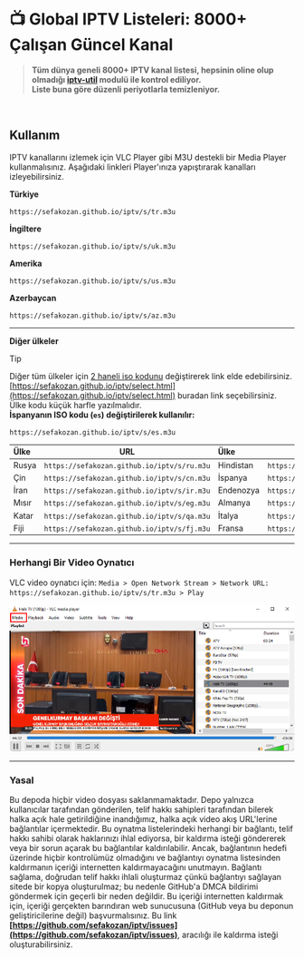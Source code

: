 # 📺 Global IPTV Listeleri: 8000+ Çalışan Güncel Kanal 

> **Tüm dünya geneli 8000+ IPTV kanal listesi, hepsinin oline olup olmadığı [iptv-util](https://github.com/sefakozan/iptv-util) modulü ile kontrol ediliyor.  
Liste buna göre düzenli periyotlarla temizleniyor.**

&nbsp;

## Kullanım
IPTV kanallarını izlemek için VLC Player gibi M3U destekli bir Media Player kullanmalısınız. Aşağıdaki linkleri Player'ınıza yapıştırarak kanalları izleyebilirsiniz.

**Türkiye**
```
https://sefakozan.github.io/iptv/s/tr.m3u
```
**İngiltere**
```
https://sefakozan.github.io/iptv/s/uk.m3u
```
**Amerika**
```
https://sefakozan.github.io/iptv/s/us.m3u
```
**Azerbaycan**
```
https://sefakozan.github.io/iptv/s/az.m3u
```

---

**Diğer ülkeler**

> [!TIP]  
> Diğer tüm ülkeler için [2 haneli iso kodunu](https://www.iban.com/country-codes) değiştirerek link elde edebilirsiniz. 
> [https://sefakozan.github.io/iptv/select.html](https://sefakozan.github.io/iptv/select.html) buradan link seçebilirsiniz.  
> Ülke kodu küçük harfle yazılmalıdır.  
> **İspanyanın ISO kodu (`es`) değiştirilerek kullanılır:**
>```text
>https://sefakozan.github.io/iptv/s/es.m3u
>```


| Ülke | URL | Ülke | URL |
|:-|:-:|:-|:-:|
|Rusya|`https://sefakozan.github.io/iptv/s/ru.m3u`|Hindistan|`https://sefakozan.github.io/iptv/s/in.m3u`|
|Çin  |`https://sefakozan.github.io/iptv/s/cn.m3u`|İspanya  |`https://sefakozan.github.io/iptv/s/es.m3u`|
|İran |`https://sefakozan.github.io/iptv/s/ir.m3u`|Endenozya|`https://sefakozan.github.io/iptv/s/id.m3u`|
|Mısır|`https://sefakozan.github.io/iptv/s/eg.m3u`|Almanya  |`https://sefakozan.github.io/iptv/s/de.m3u`|
|Katar|`https://sefakozan.github.io/iptv/s/qa.m3u`|İtalya   |`https://sefakozan.github.io/iptv/s/it.m3u`|
|Fiji |`https://sefakozan.github.io/iptv/s/fj.m3u`|Fransa   |`https://sefakozan.github.io/iptv/s/fr.m3u`|

---

### Herhangi Bir Video Oynatıcı
VLC video oynatıcı için: ```Media > Open Network Stream > Network URL: https://sefakozan.github.io/iptv/s/tr.m3u > Play```

![vlc](docs/assets/vlc.png)

---

### Yasal
Bu depoda hiçbir video dosyası saklanmamaktadır. Depo yalnızca kullanıcılar tarafından gönderilen, telif hakkı sahipleri tarafından bilerek halka açık hale getirildiğine inandığımız, halka açık video akış URL'lerine bağlantılar içermektedir. Bu oynatma listelerindeki herhangi bir bağlantı, telif hakkı sahibi olarak haklarınızı ihlal ediyorsa, bir kaldırma isteği göndererek veya bir sorun açarak bu bağlantılar kaldırılabilir. Ancak, bağlantının hedefi üzerinde hiçbir kontrolümüz olmadığını ve bağlantıyı oynatma listesinden kaldırmanın içeriği internetten kaldırmayacağını unutmayın. Bağlantı sağlama, doğrudan telif hakkı ihlali oluşturmaz çünkü bağlantıyı sağlayan sitede bir kopya oluşturulmaz; bu nedenle GitHub'a DMCA bildirimi göndermek için geçerli bir neden değildir. Bu içeriği internetten kaldırmak için, içeriği gerçekten barındıran web sunucusuna (GitHub veya bu deponun geliştiricilerine değil) başvurmalısınız. Bu link **[https://github.com/sefakozan/iptv/issues](https://github.com/sefakozan/iptv/issues)**, aracılığı ile kaldırma isteği oluşturabilirsiniz.